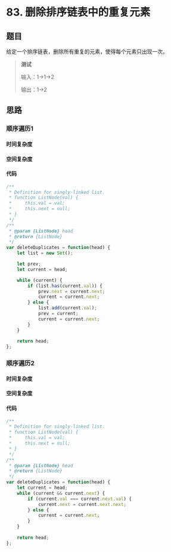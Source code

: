 # 83. 删除排序链表中的重复元素

## 题目

给定一个排序链表，删除所有重复的元素，使得每个元素只出现一次。

> **测试**
>
> 输入：1->1->2
>
> 输出：1->2

## 思路

### 顺序遍历1



#### 时间复杂度



#### 空间复杂度



#### 代码

```javascript
/**
 * Definition for singly-linked list.
 * function ListNode(val) {
 *     this.val = val;
 *     this.next = null;
 * }
 */
/**
 * @param {ListNode} head
 * @return {ListNode}
 */
var deleteDuplicates = function(head) {
    let list = new Set();

    let prev;
    let current = head;

    while (current) {
        if (list.has(current.val)) {
            prev.next = current.next;
            current = current.next;
        } else {
            list.add(current.val);
            prev = current;
            current = current.next;
        }
    }
    
    return head;
};
```



### 顺序遍历2



#### 时间复杂度



#### 空间复杂度



#### 代码

```javascript
/**
 * Definition for singly-linked list.
 * function ListNode(val) {
 *     this.val = val;
 *     this.next = null;
 * }
 */
/**
 * @param {ListNode} head
 * @return {ListNode}
 */
var deleteDuplicates = function(head) {
    let current = head;
    while (current && current.next) {
        if (current.val === current.next.val) {
            current.next = current.next.next;
        } else {
            current = current.next;
        }
    }
    
    return head;
};
```

